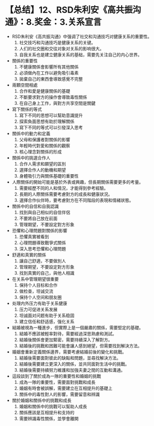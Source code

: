 # 【总结】12、RSD朱利安《高共振沟通》：8.奖金：3.关系宣言

-   RSD朱利安《高共振沟通》中强调了社交和沟通技巧对健康关系的重要性。
    1.  社交技巧和沟通技巧是健康关系的关键。
    2.  人们的社交圈和交往对象对关系的影响很大。
    3.  自我关系也是建立健康关系的基础，需要先关注自己的内心世界。
-   關係的重要性
    1.  不健康關係會影響所有其他關係
    2.  必須做內在工作以避免吸引毒素
    3.  拋棄自己的東西會導致感覺不完整
-   兩顆空間相處
    1.  合作和愛是健康關係的基礎
    2.  不斷要求對方的操作會導致毒性關係
    3.  在自己身上工作，與對方共享空間是關鍵
-   寫下關係的等式
    1.  寫下不同的思想可以幫助意識提升
    2.  探索負面思想有助於理解關係
    3.  寫下不同的等式可以引發深入思考
-   關係中的動力和定義
    1.  父母和保護者對關係的影響
    2.  年輕時代對愛和關係的觀察
    3.  核心理念對關係的形成
-   關係中的挑選合作人
    1.  合作人需求和願望的區別
    2.  選擇合作人的動機和期望
    3.  身體吸引力與關係基礎的重要性
-   人際關係的開始可能是基於外表或興趣，但長期關係需要更多的考量。
    1.  需要經歷不同的人和情況，才能得到參考經驗。
    2.  長期的人際關係需要考慮對方的成長和健康狀況。
    3.  選擇合作伙伴時，要考慮對方在不同階段的表現和情緒狀態。
-   關係中的自信和自我認識
    1.  找到與自己相似的自信伴侶
    2.  不要將自己放在前面
    3.  管理期望，不要設定對方形象
-   恐懼和心理問題對關係的影響
    1.  恐懼真實被看到
    2.  心理問題導致戰爭式關係
    3.  深入思考恐懼和心理問題
-   舒適和真實的關係
    1.  讓自己舒適，不要做別人
    2.  管理期望，不要設定對方形象
    3.  找到真實的自己，與他人相識
-   在关系中管理期望很重要
    1.  保持个人目标和合作
    2.  做检查，坦诚交流
    3.  保持个人空间和朋友圈
-   处理内外压力有助于关系健康
    1.  压力可促进关系发展
    2.  坦诚面对问题有助于关系稳固
    3.  建立信任和舒适感，强化关系
-   結婚被視為一種進步，但實際上是一個嚴肅的關係，需要堅定的基礎。
    1.  結婚不應該被輕率對待，需要經過深思熟慮和測試。
    2.  結婚後關係會更加緊密，需要持續深入了解對方。
    3.  結婚後的挑戰和困難可能會讓人感到絕望，但需要找到解決方法。
-   婚姻會重新定義關係邊界，需要考慮結婚前後的變化和挑戰。
    1.  結婚後需要面對彼此的缺點和問題，並尋找解決方法。
    2.  結婚後需要建立更深入的關係，並共同面對生活中的挑戰。
    3.  結婚後需要持續努力維護和加強夫妻之間的互動和溝通。
-   這段談到了關於成為一隊的重要性和婚姻的挑戰
    1.  成為一隊的重要性，需要面對挑戰和成長
    2.  婚姻有時會被誤解，需要建立在互相提升的基礎上
    3.  關係中的毒性對人的影響，需要留意和辨識
-   關於婚姻和關係中的挑戰和成長
    1.  婚姻和關係中的挑戰可以幫助人成長
    2.  關係應該是互相提升和支持的
    3.  需要辨識毒性關係，並學會離開